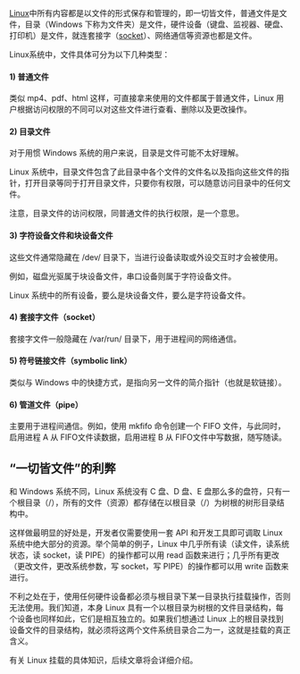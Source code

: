 [Linux](http://c.biancheng.net/linux_tutorial/)中所有内容都是以文件的形式保存和管理的，即一切皆文件，普通文件是文件，目录（Windows 下称为文件夹）是文件，硬件设备（键盘、监视器、硬盘、打印机）是文件，就连套接字（[socket](http://c.biancheng.net/socket/)）、网络通信等资源也都是文件。

  


  


Linux系统中，文件具体可分为以下几种类型：

#### 1\) 普通文件

类似 mp4、pdf、html 这样，可直接拿来使用的文件都属于普通文件，Linux 用户根据访问权限的不同可以对这些文件进行查看、删除以及更改操作。

  


#### 2\) 目录文件

对于用惯 Windows 系统的用户来说，目录是文件可能不太好理解。

  


  


Linux 系统中，目录文件包含了此目录中各个文件的文件名以及指向这些文件的指针，打开目录等同于打开目录文件，只要你有权限，可以随意访问目录中的任何文件。

  


注意，目录文件的访问权限，同普通文件的执行权限，是一个意思。

#### 3\) 字符设备文件和块设备文件

这些文件通常隐藏在 /dev/ 目录下，当进行设备读取或外设交互时才会被使用。

  


  


例如，磁盘光驱属于块设备文件，串口设备则属于字符设备文件。

  


Linux 系统中的所有设备，要么是块设备文件，要么是字符设备文件。

#### 4\) 套接字文件（socket）

套接字文件一般隐藏在 /var/run/ 目录下，用于进程间的网络通信。

  


#### 5\) 符号链接文件（symbolic link）

类似与 Windows 中的快捷方式，是指向另一文件的简介指针（也就是软链接）。

  


#### 6\) 管道文件（pipe）

主要用于进程间通信。例如，使用 mkfifo 命令创建一个 FIFO 文件，与此同时，启用进程 A 从 FIFO文件读数据，启用进程 B 从 FIFO文件中写数据，随写随读。

## “一切皆文件”的利弊

和 Windows 系统不同，Linux 系统没有 C 盘、D 盘、E 盘那么多的盘符，只有一个根目录（/），所有的文件（资源）都存储在以根目录（/）为树根的树形目录结构中。

  


  


这样做最明显的好处是，开发者仅需要使用一套 API 和开发工具即可调取 Linux 系统中绝大部分的资源。举个简单的例子，Linux 中几乎所有读（读文件，读系统状态，读 socket，读 PIPE）的操作都可以用 read 函数来进行；几乎所有更改（更改文件，更改系统参数，写 socket，写 PIPE）的操作都可以用 write 函数来进行。

  


  


不利之处在于，使用任何硬件设备都必须与根目录下某一目录执行挂载操作，否则无法使用。我们知道，本身 Linux 具有一个以根目录为树根的文件目录结构，每个设备也同样如此，它们是相互独立的。如果我们想通过 Linux 上的根目录找到设备文件的目录结构，就必须将这两个文件系统目录合二为一，这就是挂载的真正含义。

有关 Linux 挂载的具体知识，后续文章将会详细介绍。

